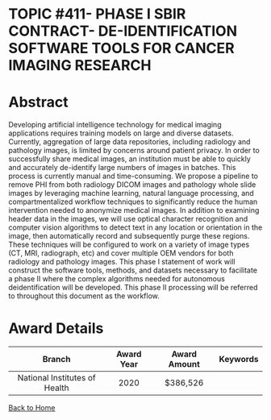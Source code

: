 
TOPIC #411- PHASE I SBIR CONTRACT- DE-IDENTIFICATION SOFTWARE TOOLS FOR CANCER IMAGING RESEARCH
===============================================================================================

# Abstract


Developing artificial intelligence technology for medical imaging applications requires training models on large and diverse datasets. Currently, aggregation of large data repositories, including radiology and pathology images, is limited by concerns around patient privacy. In order to successfully share medical images, an institution must be able to quickly and accurately de-identify large numbers of images in batches. This process is currently manual and time-consuming. We propose a pipeline to remove PHI from both radiology DICOM images and pathology whole slide images by leveraging machine learning, natural language processing, and compartmentalized workflow techniques to significantly reduce the human intervention needed to anonymize medical images. In addition to examining header data in the images, we will use optical character recognition and computer vision algorithms to detect text in any location or orientation in the image, then automatically record and subsequently purge these regions. These techniques will be configured to work on a variety of image types (CT, MRI, radiograph, etc) and cover multiple OEM vendors for both radiology and pathology images. This phase I statement of work will construct the software tools, methods, and datasets necessary to facilitate a phase II where the complex algorithms needed for autonomous deidentification will be developed. This phase II processing will be referred to throughout this document as the workflow.  

# Award Details

|Branch|Award Year|Award Amount|Keywords|
| :---: | :---: | :---: | :---: |
|National Institutes of Health|2020|$386,526||
  
  


[Back to Home](https://github.com/chrischow/dod_sbir_awards#914)